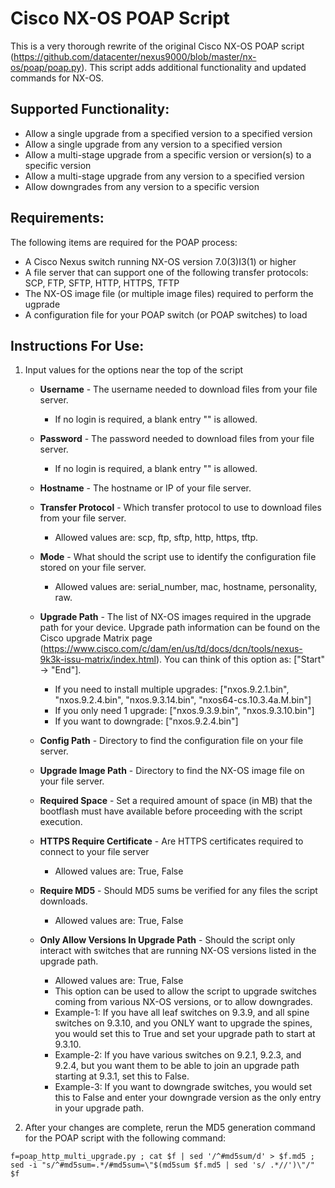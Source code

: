 # Cisco NX-OS POAP Script
This is a very thorough rewrite of the original Cisco NX-OS POAP script (https://github.com/datacenter/nexus9000/blob/master/nx-os/poap/poap.py).
This script adds additional functionality and updated commands for NX-OS.

## Supported Functionality:
- Allow a single upgrade from a specified version to a specified version
- Allow a single upgrade from any version to a specified version
- Allow a multi-stage upgrade from a specific version or version(s) to a specific version
- Allow a multi-stage upgrade from any version to a specified version
- Allow downgrades from any version to a specific version

## Requirements:
The following items are required for the POAP process:
- A Cisco Nexus switch running NX-OS version 7.0(3)I3(1) or higher
- A file server that can support one of the following transfer protocols: SCP, FTP, SFTP, HTTP, HTTPS, TFTP
- The NX-OS image file (or multiple image files) required to perform the ugprade
- A configuration file for your POAP switch (or POAP switches) to load

## Instructions For Use:
1. Input values for the options near the top of the script

    * **Username** - The username needed to download files from your file server.
        * If no login is required, a blank entry "" is allowed.

    * **Password** - The password needed to download files from your file server.
        * If no login is required, a blank entry "" is allowed.

    * **Hostname** - The hostname or IP of your file server.

    * **Transfer Protocol** - Which transfer protocol to use to download files from your file server.
        * Allowed values are: scp, ftp, sftp, http, https, tftp.

    * **Mode** - What should the script use to identify the configuration file stored on your file server.
        * Allowed values are: serial_number, mac, hostname, personality, raw.

    * **Upgrade Path** - The list of NX-OS images required in the upgrade path for your device. Upgrade path information can be found on the Cisco upgrade Matrix page (https://www.cisco.com/c/dam/en/us/td/docs/dcn/tools/nexus-9k3k-issu-matrix/index.html). You can think of this option as: ["Start" -> "End"].
        * If you need to install multiple upgrades: ["nxos.9.2.1.bin", "nxos.9.2.4.bin", "nxos.9.3.14.bin", "nxos64-cs.10.3.4a.M.bin"]
        * If you only need 1 upgrade: ["nxos.9.3.9.bin", "nxos.9.3.10.bin"]
        * If you want to downgrade: ["nxos.9.2.4.bin"]

    * **Config Path** - Directory to find the configuration file on your file server.

    * **Upgrade Image Path** - Directory to find the NX-OS image file on your file server.

    * **Required Space** - Set a required amount of space (in MB) that the bootflash must have available before proceeding with the script execution.

    * **HTTPS Require Certificate** - Are HTTPS certificates required to connect to your file server
        * Allowed values are: True, False

    * **Require MD5** - Should MD5 sums be verified for any files the script downloads.
        * Allowed values are: True, False

    * **Only Allow Versions In Upgrade Path** - Should the script only interact with switches that are running NX-OS versions listed in the upgrade path.
        * Allowed values are: True, False
        * This option can be used to allow the script to upgrade switches coming from various NX-OS versions, or to allow downgrades.
        * Example-1: If you have all leaf switches on 9.3.9, and all spine switches on 9.3.10, and you ONLY want to upgrade the spines, you would set this to True and set your upgrade path to start at 9.3.10.
        * Example-2: If you have various switches on 9.2.1, 9.2.3, and 9.2.4, but you want them to be able to join an upgrade path starting at 9.3.1, set this to False.
        * Example-3: If you want to downgrade switches, you would set this to False and enter your downgrade version as the only entry in your upgrade path.

2. After your changes are complete, rerun the MD5 generation command for the POAP script with the following command:
```
f=poap_http_multi_upgrade.py ; cat $f | sed '/^#md5sum/d' > $f.md5 ; sed -i "s/^#md5sum=.*/#md5sum=\"$(md5sum $f.md5 | sed 's/ .*//')\"/" $f
```
